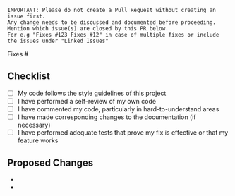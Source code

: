 ```
IMPORTANT: Please do not create a Pull Request without creating an issue first. 
Any change needs to be discussed and documented before proceeding.
Mention which issue(s) are closed by this PR below. 
For e.g "Fixes #123 Fixes #12" in case of multiple fixes or include the issues under "Linked Issues"
```

Fixes #

## Checklist 

- [ ] My code follows the style guidelines of this project
- [ ] I have performed a self-review of my own code
- [ ] I have commented my code, particularly in hard-to-understand areas
- [ ] I have made corresponding changes to the documentation (if necessary)
- [ ] I have performed adequate tests that prove my fix is effective or that my feature works

## Proposed Changes

-
-
